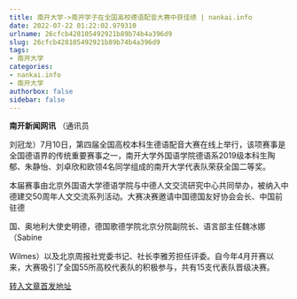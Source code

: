 ```yaml
---
title: 南开大学->南开学子在全国高校德语配音大赛中获佳绩 | nankai.info
date: 2022-07-22 01:22:02.979310
urlname: 26cfcb428105492921b89b74b4a396d9
slug: 26cfcb428105492921b89b74b4a396d9
tags: 
- 南开大学
categories:
- nankai.info
- 南开大学
authorbox: false
sidebar: false
---
```

**南开新闻网讯** （通讯员

刘冠龙）7月10日，第四届全国高校本科生德语配音大赛在线上举行，该项赛事是全国德语界的传统重要赛事之一，南开大学外国语学院德语系2019级本科生陶郁、朱静怡、刘卓欣和欧领4名同学组成的南开大学代表队荣获全国二等奖。

本届赛事由北京外国语大学德语学院与中德人文交流研究中心共同举办，被纳入中德建交50周年人文交流系列活动。大赛决赛邀请中国德国友好协会会长、中国前驻德
<!--more-->
国、奥地利大使史明德，德国歌德学院北京分院副院长、语言部主任魏冰娜（Sabine

Wilmes）以及北京周报社党委书记、社长李雅芳担任评委。自今年4月开赛以来，大赛吸引了全国55所高校代表队的积极参与，共有15支代表队晋级决赛。



[转入文章首发地址](http://news.nankai.edu.cn/ywsd/system/2022/07/15/030052023.shtml)